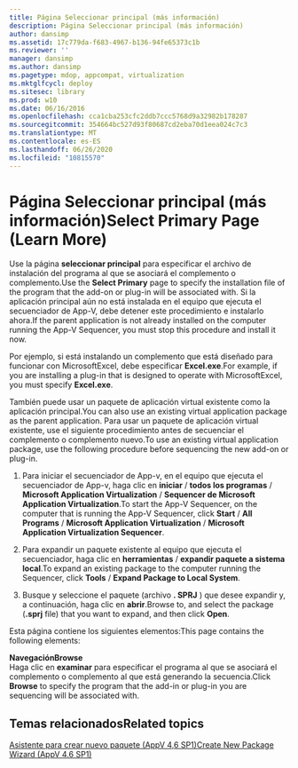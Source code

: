 ```yaml
---
title: Página Seleccionar principal (más información)
description: Página Seleccionar principal (más información)
author: dansimp
ms.assetid: 17c779da-f683-4967-b136-94fe65373c1b
ms.reviewer: ''
manager: dansimp
ms.author: dansimp
ms.pagetype: mdop, appcompat, virtualization
ms.mktglfcycl: deploy
ms.sitesec: library
ms.prod: w10
ms.date: 06/16/2016
ms.openlocfilehash: cca1cba253cfc2ddb7ccc5768d9a32982b178287
ms.sourcegitcommit: 354664bc527d93f80687cd2eba70d1eea024c7c3
ms.translationtype: MT
ms.contentlocale: es-ES
ms.lasthandoff: 06/26/2020
ms.locfileid: "10815570"
---
```

# <span data-ttu-id="b805d-103">Página Seleccionar principal (más información)</span><span class="sxs-lookup"><span data-stu-id="b805d-103">Select Primary Page (Learn More)</span></span>


<span data-ttu-id="b805d-104">Use la página **seleccionar principal** para especificar el archivo de instalación del programa al que se asociará el complemento o complemento.</span><span class="sxs-lookup"><span data-stu-id="b805d-104">Use the **Select Primary** page to specify the installation file of the program that the add-on or plug-in will be associated with.</span></span> <span data-ttu-id="b805d-105">Si la aplicación principal aún no está instalada en el equipo que ejecuta el secuenciador de App-V, debe detener este procedimiento e instalarlo ahora.</span><span class="sxs-lookup"><span data-stu-id="b805d-105">If the parent application is not already installed on the computer running the App-V Sequencer, you must stop this procedure and install it now.</span></span>

<span data-ttu-id="b805d-106">Por ejemplo, si está instalando un complemento que está diseñado para funcionar con MicrosoftExcel, debe especificar **Excel.exe**.</span><span class="sxs-lookup"><span data-stu-id="b805d-106">For example, if you are installing a plug-in that is designed to operate with MicrosoftExcel, you must specify **Excel.exe**.</span></span>

<span data-ttu-id="b805d-107">También puede usar un paquete de aplicación virtual existente como la aplicación principal.</span><span class="sxs-lookup"><span data-stu-id="b805d-107">You can also use an existing virtual application package as the parent application.</span></span> <span data-ttu-id="b805d-108">Para usar un paquete de aplicación virtual existente, use el siguiente procedimiento antes de secuenciar el complemento o complemento nuevo.</span><span class="sxs-lookup"><span data-stu-id="b805d-108">To use an existing virtual application package, use the following procedure before sequencing the new add-on or plug-in.</span></span>

1.  <span data-ttu-id="b805d-109">Para iniciar el secuenciador de App-v, en el equipo que ejecuta el secuenciador de App-v, haga clic en **iniciar**  /  **todos los programas**  /  **Microsoft Application Virtualization**  /  **Sequencer de Microsoft Application Virtualization**.</span><span class="sxs-lookup"><span data-stu-id="b805d-109">To start the App-V Sequencer, on the computer that is running the App-V Sequencer, click **Start** / **All Programs** / **Microsoft Application Virtualization** / **Microsoft Application Virtualization Sequencer**.</span></span>

2.  <span data-ttu-id="b805d-110">Para expandir un paquete existente al equipo que ejecuta el secuenciador, haga clic en **herramientas**  /  **expandir paquete a sistema local**.</span><span class="sxs-lookup"><span data-stu-id="b805d-110">To expand an existing package to the computer running the Sequencer, click **Tools** / **Expand Package to Local System**.</span></span>

3.  <span data-ttu-id="b805d-111">Busque y seleccione el paquete (archivo **. SPRJ** ) que desee expandir y, a continuación, haga clic en **abrir**.</span><span class="sxs-lookup"><span data-stu-id="b805d-111">Browse to, and select the package (**.sprj** file) that you want to expand, and then click **Open**.</span></span>

<span data-ttu-id="b805d-112">Esta página contiene los siguientes elementos:</span><span class="sxs-lookup"><span data-stu-id="b805d-112">This page contains the following elements:</span></span>

<a href="" id="browse"></a>**<span data-ttu-id="b805d-113">Navegación</span><span class="sxs-lookup"><span data-stu-id="b805d-113">Browse</span></span>**  
<span data-ttu-id="b805d-114">Haga clic en **examinar** para especificar el programa al que se asociará el complemento o complemento al que está generando la secuencia.</span><span class="sxs-lookup"><span data-stu-id="b805d-114">Click **Browse** to specify the program that the add-in or plug-in you are sequencing will be associated with.</span></span>

## <span data-ttu-id="b805d-115">Temas relacionados</span><span class="sxs-lookup"><span data-stu-id="b805d-115">Related topics</span></span>


[<span data-ttu-id="b805d-116">Asistente para crear nuevo paquete (AppV 4,6 SP1)</span><span class="sxs-lookup"><span data-stu-id="b805d-116">Create New Package Wizard (AppV 4.6 SP1)</span></span>](create-new-package-wizard---appv-46-sp1-.md)

 

 





